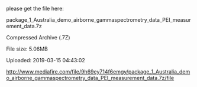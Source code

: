 please get the file here:

package_1_Australia_demo_airborne_gammaspectrometry_data_PEI_measurement_data.7z

Compressed Archive (.7Z)

File size: 5.06MB

Uploaded: 2019-03-15 04:43:02

http://www.mediafire.com/file/9h69ey714f6emgy/package_1_Australia_demo_airborne_gammaspectrometry_data_PEI_measurement_data.7z/file
